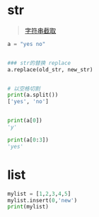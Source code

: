 # str
> [字符串截取](https://www.jb51.net/article/253137.htm#_lab2_3_6)
> 

```python
a = "yes no"


### str的替换 replace
a.replace(old_str, new_str)


# 以空格切割
print(a.split())
['yes', 'no']


print(a[0])
'y'

print(a[0:3])
'yes'

```

# list
```python
mylist = [1,2,3,4,5]
mylist.insert(0,'new')
print(mylist)



```